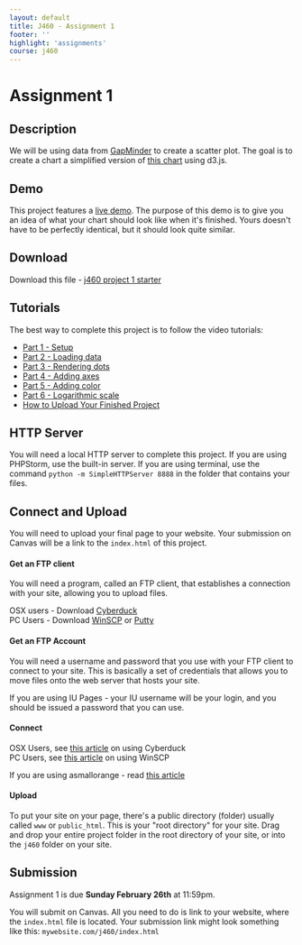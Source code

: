 ```yaml
---
layout: default
title: J460 - Assignment 1
footer: ''
highlight: 'assignments'
course: j460
---
```

# Assignment 1
## Description
We will be using data from [GapMinder](http://gapminder.org) to create a scatter plot. The goal is to create a chart a simplified version of [this chart](https://www.gapminder.org/tools/#_chart-type=bubbles) using d3.js.

## Demo
This project features a [live demo](../demo/assignment1/). The purpose of this demo is to give you an idea of what your chart should look like when it's finished. Yours doesn't have to be perfectly identical, but it should look quite similar.

## Download
Download this file - [j460 project 1 starter](assignment1-starter.zip)

## Tutorials
The best way to complete this project is to follow the video tutorials:

 * [Part 1 - Setup](https://youtu.be/NHqZPmKfqUM)
 * [Part 2 - Loading data](https://youtu.be/TPtP2_unlc0)
 * [Part 3 - Rendering dots](https://youtu.be/NWhaYfJoe1A)
 * [Part 4 - Adding axes](https://youtu.be/tiDgmQyPccQ)
 * [Part 5 - Adding color](https://youtu.be/H0n7urwu1kM)
 * [Part 6 - Logarithmic scale](https://youtu.be/sSKZvM38dB4)
 * [How to Upload Your Finished Project](https://youtu.be/VJvfIHnNVzw)

## HTTP Server
You will need a local HTTP server to complete this project. If you are using PHPStorm, use the built-in server. If you are using terminal, use the command `python -m SimpleHTTPServer 8888` in the folder that contains your files.

## Connect and Upload
You will need to upload your final page to your website. Your submission on Canvas will be a link to the `index.html` of this project.

#### Get an FTP client
You will need a program, called an FTP client, that establishes a connection with your site, allowing you to upload files.

OSX users - Download [Cyberduck](https://cyberduck.io/)  
PC Users - Download [WinSCP](https://winscp.net/eng/download.php) or [Putty](http://www.putty.org/)

#### Get an FTP Account
You will need a username and password that you use with your FTP client to connect to your site. This is basically a set of credentials that allows you to move files onto the web server that hosts your site.

If you are using IU Pages - your IU username will be your login, and you should be issued a password that you can use.

#### Connect
OSX Users, see [this article](https://kb.iu.edu/d/akom) on using Cyberduck  
PC Users, see [this article](https://kb.iu.edu/d/bfoc) on using WinSCP

If you are using asmallorange - read [this article](https://kb.asmallorange.com/customer/en/portal/articles/1806237-create-an-ftp-account-in-cpanel)

#### Upload
To put your site on your page, there's a public directory (folder) usually called `www` or `public_html`. This is your "root directory" for your site. Drag and drop your entire project folder in the root directory of your site, or into the `j460` folder on your site.

## Submission
Assignment 1 is due **Sunday February 26th** at 11:59pm.

You will submit on Canvas. All you need to do is link to your website, where the `index.html` file is located. Your submission link might look something like this: `mywebsite.com/j460/index.html`